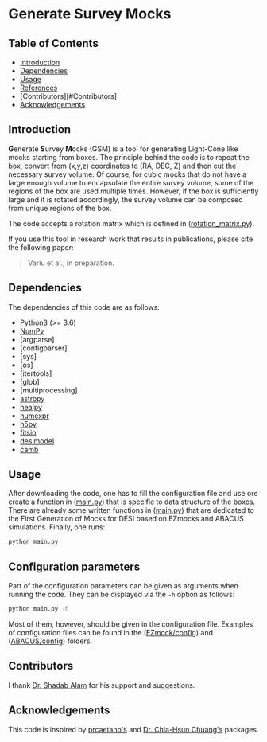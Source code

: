 # Generate Survey Mocks

## Table of Contents

-   [Introduction](#introduction)
-   [Dependencies](#Dependencies)
-   [Usage](#Usage)
-   [References](#references)
-   [Contributors][#Contributors]
-   [Acknowledgements](#Acknowledgements)

## Introduction

**G**enerate **S**urvey **M**ocks (GSM) is a tool for generating Light-Cone like mocks starting from boxes. The principle behind the code is to repeat the box, convert from (x,y,z) coordinates to (RA, DEC, Z) and then cut the necessary survey volume. Of course, for cubic mocks that do not have a large enough volume to encapsulate the entire survey volume, some of the regions of the box are used multiple times. However, if the box is sufficiently large and it is rotated accordingly, the survey volume can be composed from unique regions of the box. 

The code accepts a rotation matrix which is defined in ([rotation_matrix.py](rotation_matrix.py)).


If you use this tool in research work that results in publications, please cite the following paper:

> Variu et al., in preparation.

## Dependencies

The dependencies of this code are as follows:

-   [Python3](https://www.python.org/)  (>= 3.6)
-   [NumPy](https://numpy.org/)
-   [argparse]
-   [configparser]
-   [sys]
-   [os]
-   [itertools]
-   [glob]
-   [multiprocessing]
-   [astropy](https://www.astropy.org/)
-   [healpy](https://healpy.readthedocs.io/en/latest/index.html)
-   [numexpr](https://github.com/pydata/numexpr)
-   [h5py](https://docs.h5py.org/en/stable/)
-   [fitsio](https://github.com/esheldon/fitsio)
-   [desimodel](https://github.com/desihub/desimodel)
-   [camb](https://github.com/cmbant/CAMB)

## Usage

After downloading the code, one has to fill the configuration file and use ore create a function in ([main.py](main.py)) that is specific to data structure of the boxes. There are already some written functions in ([main.py](main.py)) that are dedicated to the First Generation of Mocks for DESI based on EZmocks and ABACUS simulations. Finally, one runs:

```bash
python main.py
```


## Configuration parameters

Part of the configuration parameters can be given as arguments when running the code. They can be displayed via the `-h` option as follows:

```bash
python main.py -h
```

Most of them, however, should be given in the configuration file. Examples of configuration files can be found in the ([EZmock/config](EZmock/config)) and ([ABACUS/config](ABACUS/config)) folders.

## Contributors

I thank [Dr. Shadab Alam](https://github.com/shadaba) for his support and suggestions. 

## Acknowledgements
This code is inspired by [prcaetano's](https://github.com/prcaetano/gallightcone) and [Dr. Chia-Hsun Chuang's](https://github.com/chia-hsun-chuang/apply_desifootprint_nz) packages.